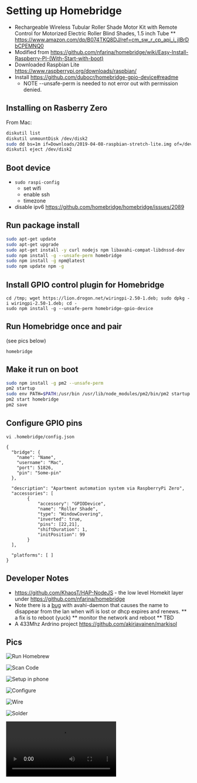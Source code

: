 
# Setting up Homebridge

* Rechargeable Wireless Tubular Roller Shade Motor Kit with Remote Control for Motorized Electric Roller Blind Shades, 1.5 inch Tube 
** https://www.amazon.com/dp/B074TKQ8DJ/ref=cm_sw_r_cp_api_i_jIBrDbCPEMNQ0
* Modified from https://github.com/nfarina/homebridge/wiki/Easy-Install-Raspberry-PI-(With-Start-with-boot)
* Downloaded Raspbian Lite https://www.raspberrypi.org/downloads/raspbian/
* Install https://github.com/dubocr/homebridge-gpio-device#readme
  * NOTE --unsafe-perm is needed to not error out with permission denied.

## Installing on Rasberry Zero

From Mac:

```bash 
diskutil list
diskutil unmountDisk /dev/disk2
sudo dd bs=1m if=Downloads/2019-04-08-raspbian-stretch-lite.img of=/dev/disk2 conv=sync
diskutil eject /dev/disk2
```

## Boot device

* `sudo raspi-config`
  * set wifi
  * enable ssh
  * timezone
* disable ipv6 https://github.com/homebridge/homebridge/issues/2089

## Run package install

```bash
sudo apt-get update
sudo apt-get upgrade
sudo apt-get install -y curl nodejs npm libavahi-compat-libdnssd-dev
sudo npm install -g --unsafe-perm homebridge
sudo npm install -g npm@latest
sudo npm update npm -g
```

## Install GPIO control plugin for Homebridge
```
cd /tmp; wget https://lion.drogon.net/wiringpi-2.50-1.deb; sudo dpkg -i wiringpi-2.50-1.deb; cd -
sudo npm install -g --unsafe-perm homebridge-gpio-device
```

## Run Homebridge once and pair
(see pics below)

`homebridge`

## Make it run on boot

```bash
sudo npm install -g pm2 --unsafe-perm
pm2 startup
sudo env PATH=$PATH:/usr/bin /usr/lib/node_modules/pm2/bin/pm2 startup systemd -u pi --hp /home/pi
pm2 start homebridge
pm2 save
```

## Configure GPIO pins
```
vi .homebridge/config.json

{
  "bridge": {
    "name": "Name",
    "username": "Mac",
    "port": 51826,
    "pin": "Some-pin"
  },

  "description": "Apartment automation system via RaspberryPi Zero",
  "accessories": [
		{
			"accessory": "GPIODevice",
			"name": "Roller Shade",
			"type": "WindowCovering",
			"inverted": true,
			"pins": [22,21],
			"shiftDuration": 1,
			"initPosition": 99
		}
  ],

  "platforms": [ ]
}
```

## Developer Notes
* https://github.com/KhaosT/HAP-NodeJS - the low level Homekit layer under https://github.com/nfarina/homebridge
* Note there is a [bug](https://github.com/lathiat/avahi/issues/117) with avahi-daemon that causes the name to disappear from the lan when wifi is lost or dhcp expires and renews.
** a fix is to reboot (yuck)
** monitor the network and reboot
** TBD
* A 433Mhz Ardrino project https://github.com/akirjavainen/markisol

## Pics

![Run Homebrew](img/1.jpg)

![Scan Code](img/2.png)

![Setup in phone](img/3.png)

![Configure](img/4.png)

![Wire](img/5.png)

![Solder](img/6.jpg)

![Move](img/working.mov)
